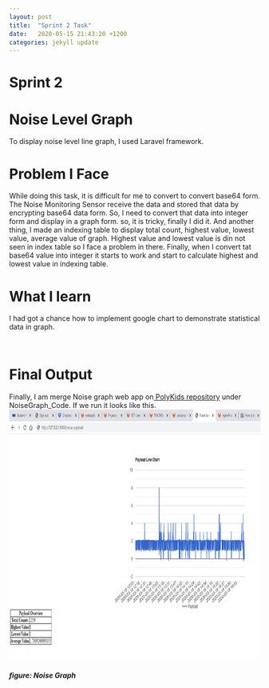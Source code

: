 ```yaml
---
layout: post
title:  "Sprint 2 Task"
date:   2020-05-15 21:43:20 +1200
categories: jekyll update
---
```



<h1>Sprint 2</h1>
<h1>Noise Level Graph</h1>
<p>To display noise level line graph, I used Laravel framework. </p>
<h1>Problem I Face</h1>
<P>While doing this task, it is difficult for me to convert to
 convert base64 form. The Noise Monitoring Sensor receive the data and stored that data by 
 encrypting base64 data form. So, I need to convert that data into integer form and display in
  a graph form. so, it is tricky, finally I did it. And another thing, I made an indexing table 
  to display total count, highest value, lowest value, average value of graph. Highest value and 
  lowest value is din not seen in index table so I face a problem in there. Finally, when I 
  convert tat base64 value into integer it starts to work and start to calculate highest and 
  lowest value in indexing table. </p>
<h1>What I learn</h1>
<p>I had got a chance how to implement google chart to demonstrate statistical data in graph. </p>
<br>
<h1>Final Output</h1>
Finally, I am merge Noise graph web app on<a href="https://gitlab.com/iotop/polykids-project/"> PolyKids repository</a>
under NoiseGraph_Code. If we run it looks like this.<br>
<img src="/images/localNoisegraph1.jpg.png" width="1100" height="500">
<h4><i>figure: Noise Graph </i></h4>
<br>
